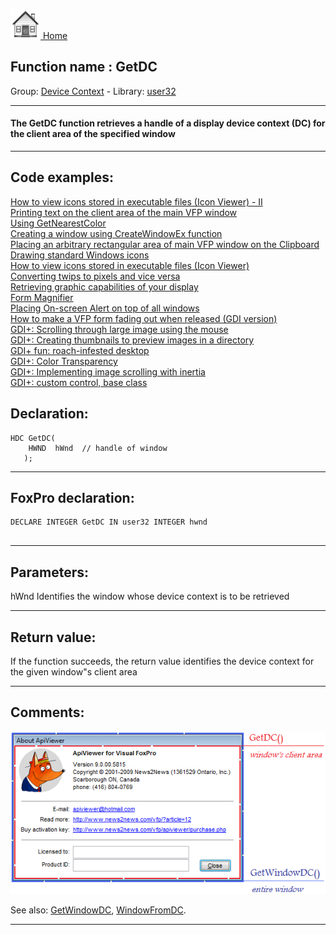 [<img src="../../images/home.png"> Home ](https://github.com/VFPX/Win32API)  

## Function name : GetDC
Group: [Device Context](../../functions_group.md#Device_Context)  -  Library: [user32](../../Libraries.md#user32)  
***  


#### The GetDC function retrieves a handle of a display device context (DC) for the client area of the specified window
***  


## Code examples:
[How to view icons stored in executable files (Icon Viewer) - II](../../samples/sample_019.md)  
[Printing text on the client area of the main VFP window](../../samples/sample_034.md)  
[Using GetNearestColor](../../samples/sample_044.md)  
[Creating a window using CreateWindowEx function](../../samples/sample_050.md)  
[Placing an arbitrary rectangular area of main VFP window on the Clipboard](../../samples/sample_081.md)  
[Drawing standard Windows icons](../../samples/sample_112.md)  
[How to view icons stored in executable files (Icon Viewer)](../../samples/sample_113.md)  
[Converting twips to pixels and vice versa](../../samples/sample_161.md)  
[Retrieving graphic capabilities of your display](../../samples/sample_188.md)  
[Form Magnifier](../../samples/sample_414.md)  
[Placing On-screen Alert on top of all windows](../../samples/sample_504.md)  
[How to make a VFP form fading out when released (GDI version)](../../samples/sample_528.md)  
[GDI+: Scrolling through large image using the mouse](../../samples/sample_546.md)  
[GDI+: Creating thumbnails to preview images in a directory](../../samples/sample_547.md)  
[GDI+ fun: roach-infested desktop](../../samples/sample_548.md)  
[GDI+: Color Transparency](../../samples/sample_549.md)  
[GDI+: Implementing image scrolling with inertia](../../samples/sample_595.md)  
[GDI+: custom control, base class](../../samples/sample_599.md)  

## Declaration:
```foxpro  
HDC GetDC(
    HWND  hWnd 	// handle of window
   );  
```  
***  


## FoxPro declaration:
```foxpro  
DECLARE INTEGER GetDC IN user32 INTEGER hwnd
  
```  
***  


## Parameters:
hWnd
Identifies the window whose device context is to be retrieved  
***  


## Return value:
If the function succeeds, the return value identifies the device context for the given window"s client area  
***  


## Comments:
<a href="http://www.news2news.com/vfp/?article=12&src=GetDC"><img src="images/windowdevicecontexts.png" border=0></a>  
  
See also: [GetWindowDC](../user32/GetWindowDC.md), [WindowFromDC](../user32/WindowFromDC.md).  
  
***  

